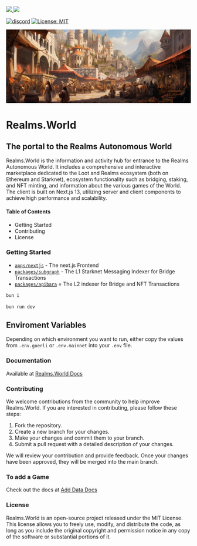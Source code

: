<a href="https://twitter.com/lootrealms">
<img src="https://img.shields.io/twitter/follow/lootrealms?style=social"/>
</a>
<a href="https://twitter.com/BibliothecaDAO">
<img src="https://img.shields.io/twitter/follow/BibliothecaDAO?style=social"/>
</a>

[![discord](https://img.shields.io/badge/join-bibliothecadao-black?logo=discord&logoColor=white)](https://discord.gg/realmsworld)
[![License: MIT](https://img.shields.io/badge/License-MIT-blue.svg)](https://opensource.org/licenses/MIT)

![background](/docs/assets/images/bg.png)

# Realms.World

## The portal to the Realms Autonomous World

Realms.World is the information and activity hub for entrance to the Realms Autonomous World. It includes a comprehensive and interactive marketplace dedicated to the Loot and Realms ecosystem (both on Ethereum and Starknet), ecosystem functionality such as bridging, staking, and NFT minting, and information about the various games of the World. The client is built on Next.js 13, utilizing server and client components to achieve high performance and scalability.

#### Table of Contents

- Getting Started
- Contributing
- License

### Getting Started

- [`apps/nextjs`](https://bibliothecadao.github.io/frontend) - The next.js Frontend
- [`packages/subgraph`](https://bibliothecadao.github.io/subgraph) - The L1 Starknet Messaging Indexer for Bridge Transactions
- [`packages/apibara`](https://bibliothecadao.github.io/starknet-indexer) = The L2 indexer for Bridge and NFT Transactions

```bash
bun i
```

```bash
bun run dev
```

## Enviroment Variables

Depending on which environment you want to run, either copy the values from `.env.goerli` or `.env.mainnet` into your `.env` file.

### Documentation

Available at [Realms.World Docs](https://docs.realms.world)

### Contributing

We welcome contributions from the community to help improve Realms.World. If you are interested in contributing, please follow these steps:

1. Fork the repository.
2. Create a new branch for your changes.
3. Make your changes and commit them to your branch.
4. Submit a pull request with a detailed description of your changes.

We will review your contribution and provide feedback. Once your changes have been approved, they will be merged into the main branch.

### To add a Game

Check out the docs at [Add Data Docs](https://docs.realms.world/data)

### License

Realms.World is an open-source project released under the MIT License. This license allows you to freely use, modify, and distribute the code, as long as you include the original copyright and permission notice in any copy of the software or substantial portions of it.

##
